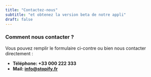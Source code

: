 ```yaml
---
title: "Contactez-nous"
subtitle: "et obtenez la version beta de notre appli"
draft: false
---
```



### Comment nous contacter ?
Vous pouvez remplir le formulaire ci-contre ou bien nous contacter directement :
* **Téléphone: +33 000 222 333** 
* **Mail: info@stopify.fr**
